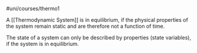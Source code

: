 #uni/courses/thermo1 

A [[Thermodynamic System]] is in equilibrium, if the physical properties of the system remain static and are therefore not a function of time. 

The state of a system can only be described by properties (state variables), if the system is in equilibrium.